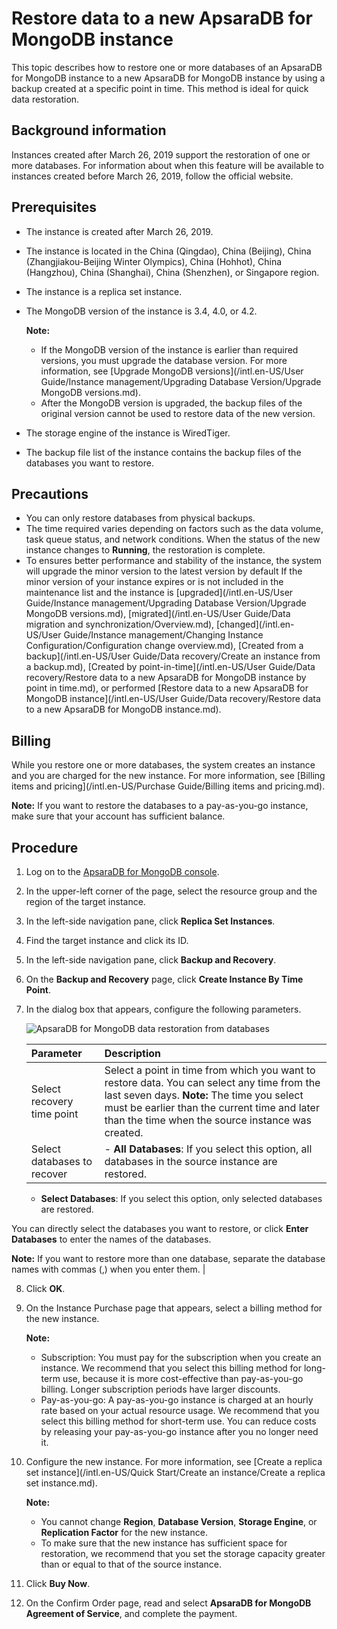 # Restore data to a new ApsaraDB for MongoDB instance

This topic describes how to restore one or more databases of an ApsaraDB for MongoDB instance to a new ApsaraDB for MongoDB instance by using a backup created at a specific point in time. This method is ideal for quick data restoration.

## Background information

Instances created after March 26, 2019 support the restoration of one or more databases. For information about when this feature will be available to instances created before March 26, 2019, follow the official website.

## Prerequisites

-   The instance is created after March 26, 2019.
-   The instance is located in the China \(Qingdao\), China \(Beijing\), China \(Zhangjiakou-Beijing Winter Olympics\), China \(Hohhot\), China \(Hangzhou\), China \(Shanghai\), China \(Shenzhen\), or Singapore region.
-   The instance is a replica set instance.
-   The MongoDB version of the instance is 3.4, 4.0, or 4.2.

    **Note:**

    -   If the MongoDB version of the instance is earlier than required versions, you must upgrade the database version. For more information, see [Upgrade MongoDB versions](/intl.en-US/User Guide/Instance management/Upgrading Database Version/Upgrade MongoDB versions.md).
    -   After the MongoDB version is upgraded, the backup files of the original version cannot be used to restore data of the new version.
-   The storage engine of the instance is WiredTiger.
-   The backup file list of the instance contains the backup files of the databases you want to restore.

## Precautions

-   You can only restore databases from physical backups.
-   The time required varies depending on factors such as the data volume, task queue status, and network conditions. When the status of the new instance changes to **Running**, the restoration is complete.
-   To ensures better performance and stability of the instance, the system will upgrade the minor version to the latest version by default If the minor version of your instance expires or is not included in the maintenance list and the instance is [upgraded](/intl.en-US/User Guide/Instance management/Upgrading Database Version/Upgrade MongoDB versions.md), [migrated](/intl.en-US/User Guide/Data migration and synchronization/Overview.md), [changed](/intl.en-US/User Guide/Instance management/Changing Instance Configuration/Configuration change overview.md), [Created from a backup](/intl.en-US/User Guide/Data recovery/Create an instance from a backup.md), [Created by point-in-time](/intl.en-US/User Guide/Data recovery/Restore data to a new ApsaraDB for MongoDB instance by point in time.md), or performed [Restore data to a new ApsaraDB for MongoDB instance](/intl.en-US/User Guide/Data recovery/Restore data to a new ApsaraDB for MongoDB instance.md).

## Billing

While you restore one or more databases, the system creates an instance and you are charged for the new instance. For more information, see [Billing items and pricing](/intl.en-US/Purchase Guide/Billing items and pricing.md).

**Note:** If you want to restore the databases to a pay-as-you-go instance, make sure that your account has sufficient balance.

## Procedure

1.  Log on to the [ApsaraDB for MongoDB console](https://mongodb.console.aliyun.com/).

2.  In the upper-left corner of the page, select the resource group and the region of the target instance.

3.  In the left-side navigation pane, click **Replica Set Instances**.

4.  Find the target instance and click its ID.

5.  In the left-side navigation pane, click **Backup and Recovery**.

6.  On the **Backup and Recovery** page, click **Create Instance By Time Point**.

7.  In the dialog box that appears, configure the following parameters.

    ![ApsaraDB for MongoDB data restoration from databases](https://static-aliyun-doc.oss-accelerate.aliyuncs.com/assets/img/en-US/1545298951/p41591.png)

    |Parameter|Description|
    |:--------|:----------|
    |Select recovery time point|Select a point in time from which you want to restore data. You can select any time from the last seven days. **Note:** The time you select must be earlier than the current time and later than the time when the source instance was created. |
    |Select databases to recover|    -   **All Databases**: If you select this option, all databases in the source instance are restored.
    -   **Select Databases**: If you select this option, only selected databases are restored.

You can directly select the databases you want to restore, or click **Enter Databases** to enter the names of the databases.

**Note:** If you want to restore more than one database, separate the database names with commas \(,\) when you enter them. |

8.  Click **OK**.

9.  On the Instance Purchase page that appears, select a billing method for the new instance.

    **Note:**

    -   Subscription: You must pay for the subscription when you create an instance. We recommend that you select this billing method for long-term use, because it is more cost-effective than pay-as-you-go billing. Longer subscription periods have larger discounts.
    -   Pay-as-you-go: A pay-as-you-go instance is charged at an hourly rate based on your actual resource usage. We recommend that you select this billing method for short-term use. You can reduce costs by releasing your pay-as-you-go instance after you no longer need it.
10. Configure the new instance. For more information, see [Create a replica set instance](/intl.en-US/Quick Start/Create an instance/Create a replica set instance.md).

    **Note:**

    -   You cannot change **Region**, **Database Version**, **Storage Engine**, or **Replication Factor** for the new instance.
    -   To make sure that the new instance has sufficient space for restoration, we recommend that you set the storage capacity greater than or equal to that of the source instance.
11. Click **Buy Now**.

12. On the Confirm Order page, read and select **ApsaraDB for MongoDB Agreement of Service**, and complete the payment.


